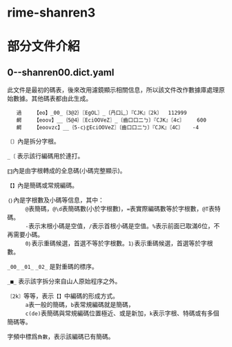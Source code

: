 # rime-shanren3 

# 部分文件介紹

## 0--shanren00.dict.yaml  
此文件是最初的碼表，後來改用濾鏡顯示相關信息，所以該文件改作數據庫處理原始數據。其他碼表都由此生成。

```
   過	【eo】_00_｛3@2｝〖EgOL〗_〔冎口辶〕『CJK』〘2k〙	112999   
   齶	【eoov】__｛5@4｝〖EciOOVeZ〗_〔齒口口二ㄅ〕『CJK』〘4c〙	600   
   齶	【eoovzc】__｛5-c｝〖EciOOVeZ〗〔齒口口二ㄅ〕『CJK』〘4C〙	-4
```

`〔〕`內是拆分字根。

`_〔` 表示該行編碼用於連打。

`〖〗`內是由字根轉成的全息碼(小碼完整顯示)。

`【】`內是簡碼或常規編碼。

`｛｝`內是字根數及小碼等信息，其中：<br>
　　　`@`表簡碼，`@\d`表簡碼數(小於字根數)，`=`表實際編碼數等於字根數，`@T`表特碼。<br>
　　　`-`表示末根小碼是空值，`/`表示首根小碼是空值。`%`表示前面已取滿6位，不再需要小碼。<br>
　　　`0｝`表示重碼候選，首選不等於字根數。`1｝`表示重碼候選，首選等於字根數。<br>

`_00_` `_01_` `_02_` 是對重碼的標序。

`_■_` 表示該字拆分來自山人原始程序之外。

`〘2k〙`等等，表示`【】`中編碼的形成方式。<br>
　　　`a`表一般的簡碼，`b`表常規編碼就是簡碼，<br>
　　　`c(de)`表簡碼與常規編碼位置極近、或是新加，`k`表示字根、特碼或有多個簡碼等。

字頻中標爲`負數`，表示該編碼已有簡碼。

